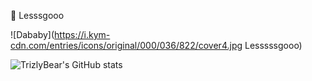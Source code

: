 🤠 Lesssgooo

![Dababy](https://i.kym-cdn.com/entries/icons/original/000/036/822/cover4.jpg Lesssssgooo)

![TrizlyBear's GitHub stats](https://github-readme-stats.vercel.app/api?username=TrizlyBear&theme=dark&show_icons=true)
